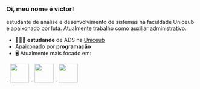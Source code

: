 ### Oi, meu nome é victor!
estudante de análise e desenvolvimento de sistemas na faculdade Uniceub e apaixonado por luta. Atualmente trabalho como auxiliar administrativo. 
- 👩🏻‍💻 **estudande** de ADS na [Uniceub](https://www.uniceub.br/)
- Apaixonado por **programação**
- 🖥️ Atualmente mais focado em:

<div display="inline">
- <img width="50" heigth="50" src="https://cdn.jsdelivr.net/gh/devicons/devicon@latest/icons/java/java-original.svg" /> 
- <img width="50" heigth="50" src="https://cdn.jsdelivr.net/gh/devicons/devicon@latest/icons/pycharm/pycharm-original.svg" />
- <img width="50" heigth="50" src="https://cdn.jsdelivr.net/gh/devicons/devicon@latest/icons/r/r-original.svg" />
</div>

